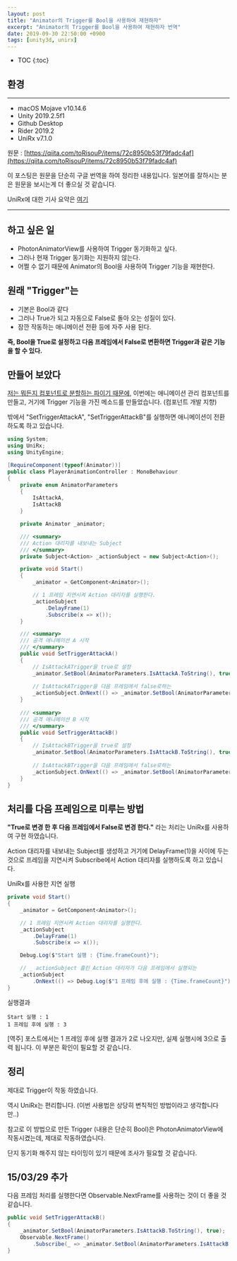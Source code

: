 ```yaml
---
layout: post
title: "Animator의 Trigger를 Bool을 사용하여 재현하자"
excerpt: "Animator의 Trigger를 Bool을 사용하여 재현하자 번역"
date: 2019-09-30 22:50:00 +0900
tags: [unity3d, unirx]
---
```

* TOC
{:toc}

## 환경

---

- macOS Mojave v10.14.6
- Unity 2019.2.5f1
- Github Desktop
- Rider 2019.2
- UniRx v7.1.0

원문 : [https://qiita.com/toRisouP/items/72c8950b53f79fadc4af](https://qiita.com/toRisouP/items/72c8950b53f79fadc4af)

이 포스팅은 원문을 단순히 구글 번역을 하여 정리한 내용입니다. 일본어를 잘하시는 분은 원문을 보시는게 더 좋으실 것 같습니다. 

UniRx에 대한 기사 요약은 [여기](https://qiita.com/toRisouP/items/48b9fa25df64d3c6a392)

---

## 하고 싶은 일

- PhotonAnimatorView를 사용하여 Trigger 동기화하고 싶다.
- 그러나 현재 Trigger 동기화는 지원하지 않는다.
- 어쩔 수 없기 때문에 Animator의 Bool을 사용하여 Trigger 기능을 재현한다.

## 원래 "Trigger"는

- 기본은 Bool과 같다
- 그러나 True가 되고 자동으로 False로 돌아 오는 성질이 있다.
- 잠깐 작동하는 애니메이션 전환 등에 자주 사용 된다.

**즉, Bool을 True로 설정하고 다음 프레임에서 False로 변환하면 Trigger과 같은 기능을 할 수 있다.**

## 만들어 보았다

[저는 뭐든지 컴포넌트로 분할하는 파이기 때문에,](https://ko.wikipedia.org/wiki/%EC%BB%B4%ED%8F%AC%EB%84%8C%ED%8A%B8_%EA%B8%B0%EB%B0%98_%EC%86%8C%ED%94%84%ED%8A%B8%EC%9B%A8%EC%96%B4_%EA%B3%B5%ED%95%99) 이번에는 애니메이션 관리 컴포넌트를 만들고, 거기에 Trigger 기능을 가진 메소드를 만들었습니다. (컴포넌트 개발 지향)

밖에서 "SetTriggerAttackA", "SetTriggerAttackB"를 실행하면 애니메이션이 전환하도록 하고 있습니다.

```csharp
using System;
using UniRx;
using UnityEngine;

[RequireComponent(typeof(Animator))]
public class PlayerAnimationController : MonoBehaviour
{
    private enum AnimatorParameters
    {
        IsAttackA,
        IsAttackB
    }

    private Animator _animator;

    /// <summary>
    /// Action 대리자를 내보내는 Subject
    /// </summary>
    private Subject<Action> _actionSubject = new Subject<Action>();

    private void Start()
    {
        _animator = GetComponent<Animator>();

        // 1 프레임 지연시켜 Action 대리자를 실행한다.
        _actionSubject
            .DelayFrame(1)
            .Subscribe(x => x());
    }

    /// <summary>
    /// 공격 애니메이션 A 시작
    /// </summary>
    public void SetTriggerAttackA()
    {
        // IsAttackATrigger을 true로 설정
        _animator.SetBool(AnimatorParameters.IsAttackA.ToString(), true);
        
        // IsAttackATrigger을 다음 프레임에서 false로하는 
        _actionSubject.OnNext(() => _animator.SetBool(AnimatorParameters.IsAttackA.ToString(), false));
    }
    
    /// <summary>
    /// 공격 애니메이션 B 시작
    /// </summary>
    public void SetTriggerAttackB()
    {
        // IsAttackBTrigger을 true로 설정
        _animator.SetBool(AnimatorParameters.IsAttackB.ToString(), true);
        
        // IsAttackBTrigger을 다음 프레임에서 false로하는 
        _actionSubject.OnNext(() => _animator.SetBool(AnimatorParameters.IsAttackB.ToString(), false));
    }
}
```

## 처리를 다음 프레임으로 미루는 방법

**"True로 변경 한 후 다음 프레임에서 False로 변경 한다."** 라는 처리는 UniRx를 사용하여 구현 하였습니다.

Action 대리자를 내보내는 Subject를 생성하고 거기에 DelayFrame(1)을 사이에 두는 것으로 프레임을 지연시켜 Subscribe에서 Action 대리자를 실행하도록 하고 있습니다.

UniRx를 사용한 지연 실행

```csharp
private void Start()
{
    _animator = GetComponent<Animator>();

    // 1 프레임 지연시켜 Action 대리자를 실행한다.
    _actionSubject
        .DelayFrame(1)
        .Subscribe(x => x());

    Debug.Log($"Start 실행 : {Time.frameCount}");

    // _ actionSubject 흘린 Action 대리자가 다음 프레임에서 실행되는 
    _actionSubject
        .OnNext(() => Debug.Log($"1 프레임 후에 실행 : {Time.frameCount}"));
}
```

실행결과

    Start 실행 : 1
    1 프레임 후에 실행 : 3

[역주] 포스트에서는 1 프레임 후에 실행 결과가 2로 나오지만, 실제 실행시에 3으로 출력 됩니다. 이 부분은 확인이 필요할 것 같습니다.

## 정리

제대로 Trigger이 작동 하였습니다.

역시 UniRx는 편리합니다. (이번 사용법은 상당히 변칙적인 방법이라고 생각합니다만..)

참고로 이 방법으로 만든 Trigger (내용은 단순히 Bool)은 PhotonAnimatorView에 작동시켰는데, 제대로 작동하였습니다.

단지 동기화 해주지 않는 타이밍이 있기 때문에 조사가 필요할 것 같습니다.

## 15/03/29 추가

다음 프레임 처리를 실행한다면 Observable.NextFrame를 사용하는 것이 더 좋을 것 같습니다.

```csharp
public void SetTriggerAttackB()
{
    _animator.SetBool(AnimatorParameters.IsAttackB.ToString(), true);
    Observable.NextFrame()
        .Subscribe(_ => _animator.SetBool(AnimatorParameters.IsAttackB.ToString(), false));
}
```